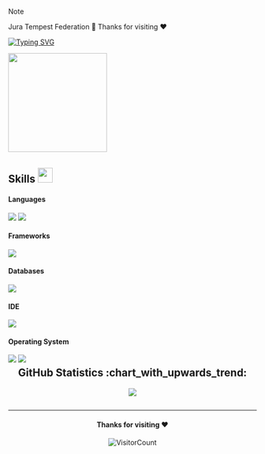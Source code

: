 > [!NOTE]
>Jura Tempest Federation 💙
>Thanks for visiting ❤️

[![Typing SVG](https://readme-typing-svg.herokuapp.com/?duration=6500&color=777777&background=00000000&width=500&height=120&lines=++Hello,+World!+I%27m+halrraiser+%F0%9F%A9%B5)](https://github.com/halrraiser)

<img src="https://i.giphy.com/media/v1.Y2lkPTc5MGI3NjExOWFpNXAya3BpbWxoYWEzb2V0bnV0d3J1N2Vmcjk5dnJrdjlkOHNxMSZlcD12MV9pbnRlcm5hbF9naWZfYnlfaWQmY3Q9Zw/t61vMoROK0qMv3dyer/giphy.gif" width="200px">&nbsp;

## Skills <img src="https://media.giphy.com/media/iY8CRBdQXODJSCERIr/giphy.gif" width="30px">&nbsp; 

<h4> Languages </h4>
<span> 
  <img src="https://img.shields.io/badge/JavaScript-F7DF1E?style=for-the-badge&logo=javascript&logoColor=black">
  <img src="https://img.shields.io/badge/HTML5%20-%23E34F26.svg?style=for-the-badge&logo=html5&logoColor=white">

</span>

<h4> Frameworks </h4>
<span>
  <img src="https://img.shields.io/badge/Node.js-339933?style=for-the-badge&logo=nodedotjs&logoColor=white">
</span>

<h4> Databases </h4>
<span>
  <img src="https://img.shields.io/badge/MongoDB-4EA94B?style=for-the-badge&logo=mongodb&logoColor=white">
</span>

<h4> IDE </h4>
<span>
<img src="https://img.shields.io/badge/Visual_Studio_Code-0078D4?style=for-the-badge&logo=visual%20studio%20code&logoColor=white">

<h4> Operating System </h4>
<span>
  <img src="https://img.shields.io/badge/Linux-FCC624?style=for-the-badge&logo=linux&logoColor=black">
  <img src="https://img.shields.io/badge/Windows-0078D6?style=for-the-badge&logo=windows&logoColor=white">
</span>
</div>

<div align="center">
<h2 style="margin: 5px 10px;">GitHub Statistics :chart_with_upwards_trend:</h2> 
<div style="display: flex; align-items: center; justify-content: center;">

[![](https://github-readme-stats.vercel.app/api?username=halrraiser&show_icons=true&theme=tokyonight&hide_border=true&locale=en)](https://github.com/halrraiser)




</div>


---

<div align="center">
  
#### Thanks for visiting :heart:
![VisitorCount](https://profile-counter.glitch.me/halrraiser/count.svg)
